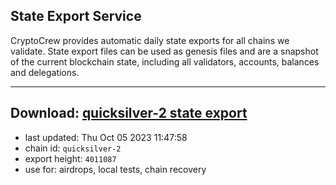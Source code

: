## State Export Service
CryptoCrew provides automatic daily state exports for all chains we validate. State export files can be used as genesis files and are a snapshot of the current blockchain state, including all validators, accounts, balances and delegations.

---
**Download: [quicksilver-2 state export](https://dl.ccvalidators.com/SERVICE/quicksilver/quicksilver-2_export_4011087.json)**
---

- last updated: Thu Oct 05 2023 11:47:58
- chain id: `quicksilver-2`
- export height: `4011087`
- use for: airdrops, local tests, chain recovery
